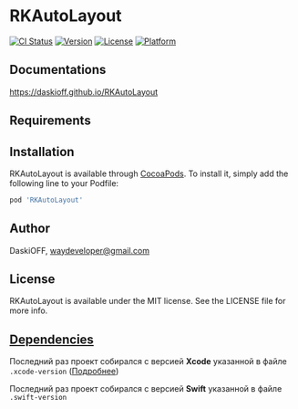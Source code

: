 # RKAutoLayout

[![CI Status](https://img.shields.io/travis/DaskiOFF/RKAutoLayout.svg?style=flat)](https://travis-ci.org/DaskiOFF/RKAutoLayout)
[![Version](https://img.shields.io/cocoapods/v/RKAutoLayout.svg?style=flat)](https://cocoapods.org/pods/RKAutoLayout)
[![License](https://img.shields.io/cocoapods/l/RKAutoLayout.svg?style=flat)](https://cocoapods.org/pods/RKAutoLayout)
[![Platform](https://img.shields.io/cocoapods/p/RKAutoLayout.svg?style=flat)](https://cocoapods.org/pods/RKAutoLayout)

## Documentations

https://daskioff.github.io/RKAutoLayout

## Requirements

## Installation

RKAutoLayout is available through [CocoaPods](https://cocoapods.org). To install
it, simply add the following line to your Podfile:

```ruby
pod 'RKAutoLayout'
```

## Author

DaskiOFF, waydeveloper@gmail.com

## License

RKAutoLayout is available under the MIT license. See the LICENSE file for more info.

## [Dependencies](https://ios-factor.com/dependencies)
Последний раз проект собирался с версией **Xcode** указанной в файле ```.xcode-version``` ([Подробнее](https://github.com/fastlane/ci/blob/master/docs/xcode-version.md))

Последний раз проект собирался с версией **Swift** указанной в файле ```.swift-version```
